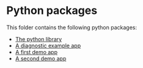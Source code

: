 # Python packages

This folder contains the following python packages:
- [The python library](lib/README.md) 
- [A diagnostic example app](diag/README.md)
- [A first demo app](demo/README.md)
- [A second demo app](demo/README.md)